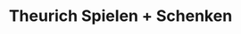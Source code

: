 ---
title: "Theurich Spielen + Schenken"
url: /meersburg/theurich-spielen-schenken/
shop: Spielzeug
---